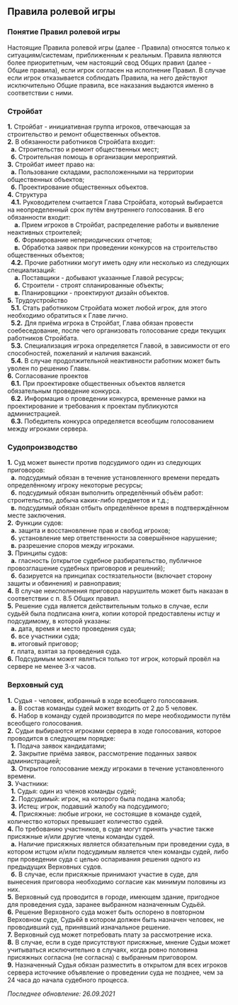## Правила ролевой игры
### Понятие Правил ролевой игры
Настоящие Правила ролевой игры (далее - Правила) относятся только к ситуациям/системам, приближенным к реальным. Правила являются более приоритетным, чем настоящий свод Общих правил (далее - Общие правила), если игрок согласен на исполнение Правил. В случае если игрок отказывается соблюдать Правила, на него действуют исключительно Общие правила, все наказания выдаются именно в соответствии с ними.  
  
### Стройбат
**1.** Стройбат - инициативная группа игроков, отвечающая за строительство и ремонт общественных объектов.  
**2.** В обязанности работников Стройбата входит:  
&nbsp; **а.** Строительство и ремонт общественных мест;  
&nbsp; **б.** Строительная помощь в организации мероприятий.  
**3.** Стройбат имеет право на:  
&nbsp; **а.** Пользование складами, расположенными на территории общественных объектов;  
&nbsp; **б.** Проектирование общественных объектов.  
**4.** Структура  
&nbsp; **4.1.** Руководителем считается Глава Стройбата, который выбирается на неопределенный срок путём внутреннего голосования. В его обязанности входит:  
&nbsp; &nbsp; **а.** Прием игроков в Стройбат, распределение работы и выявление неактивных строителей;  
&nbsp; &nbsp; **б.** Формирование непериодических отчетов;  
&nbsp; &nbsp; **в.** Обработка заявок при проведении конкурсов на строительство общественных объектов;  
&nbsp; **4.2.** Прочие работники могут иметь одну или несколько из следующих специализаций:  
&nbsp; &nbsp; **a.** Поставщики - добывают указанные Главой ресурсы;  
&nbsp; &nbsp; **б.** Строители - строят спланированные объекты;  
&nbsp; &nbsp; **в.** Планировщики - проектируют дизайн объектов.  
**5.** Трудоустройство  
&nbsp; **5.1.** Стать работником Стройбата может любой игрок, для этого необходимо обратиться к Главе лично.  
&nbsp; **5.2.** Для приёма игрока в Стройбат, Глава обязан провести соебеседование, после чего организовать голосование среди текущих работников Стройбата.  
&nbsp; **5.3.** Специализация игрока определяется Главой, в зависимости от его способностей, пожеланий и наличия вакансий.  
&nbsp; **5.4.** В случае продолжительной неактивности работник может быть уволен по решению Главы.  
**6.** Согласование проектов  
&nbsp; **6.1.** При проектировке общественных объектов является обязательным проведение конкурса.  
&nbsp; **6.2.** Информация о проведении конкурса, временные рамки на проектирование и требования к проектам публикуются администрацией.  
&nbsp; **6.3.** Победитель конкурса определяется всеобщим голосованием между игроками сервера.  
  
### Судопроизводство
**1.** Суд может вынести против подсудимого один из следующих приговоров:  
&nbsp; **а.** подсудимый обязан в течение установленного времени передать определённому игроку некоторые ресурсы;  
&nbsp; **б.** подсудимый обязан выполнить определённый объём работ: строительство, добыча каких-либо предметов и т.д.;  
&nbsp; **в.** подсудимый обязан отбыть определённое время в подтверждённом месте заключения.  
**2.** Функции судов:  
&nbsp; **а.** защита и восстановление прав и свобод игроков;  
&nbsp; **б.** установление мер ответственности за совершённое нарушение;  
&nbsp; **в.** разрешение споров между игроками.  
**3.** Принципы судов:  
&nbsp; **а.** гласность (открытое судебное разбирательство, публичное провозглашение судебных приговоров и решений);  
&nbsp; **б.** базируется на принципах состязательности (включает сторону защиты и обвинения) и равноправия;  
**4.** В случае неисполнения приговора нарушитель может быть наказан в соответствии с п. 8.5 Общих правил.  
**5.** Решение суда является действительным только в случае, если судьёй была подписана книга, копии которой предоставлены истцу и подсудимому, в которой указаны:  
&nbsp; **а.** дата, время и место проведения суда;  
&nbsp; **б.** все участники суда;  
&nbsp; **в.** итоговый приговор;  
&nbsp; **г.** плата, взятая за проведения суда.  
**6.** Подсудимым может являться только тот игрок, который провёл на сервере не менее 3-х часов.  
  
### Верховный суд
**1.** Судья - человек, избранный в ходе всеобщего голосования.  
&nbsp; **а.** В состав команды судей может входить от 2 до 5 человек.  
&nbsp; **б.** Набор в команду судей производится по мере необходимости путём всеобщего голосования.  
**2.** Судьи выбираются игроками сервера в ходе голосования, которое проводится в следующем порядке:  
&nbsp; **1.** Подача заявок кандидатами;  
&nbsp; **2.** Закрытие приёма заявок, рассмотрение поданных заявок администрацией;  
&nbsp; **3.** Открытое голосование между игроками в течение установленного времени.  
**3.** Участники:  
&nbsp; **1.** Судья: один из членов команды судей;  
&nbsp; **2.** Подсудимый: игрок, на которого была подана жалоба;  
&nbsp; **3.** Истец: игрок, подавший жалобу на подсудимого;  
&nbsp; **4.** Присяжные: любые игроки, не состоящие в команде судей, количество которых превышает количество судей.  
**4.** По требованию участников, в суде могут принять участие также присяжные и/или другие члены команды судей.  
&nbsp; **а.** Наличие присяжных является обязательным при проведении суда, в котором истцом и/или подсудимым является член команды судей, либо при проведении суда с целью оспаривания решения одного из предыдущих Верховных судов.  
&nbsp; **б.** В случае, если присяжные принимают участие в суде, для вынесения приговора необходимо согласие как минимум половины из них.  
**5.** Верховный суд проводится в городе, имеющем здание, пригодное для проведения суда, заранее выбранном назначенным Судьёй.  
**6.** Решение Верховного суда может быть оспорено в повторном Верховном суде, Судьёй в котором должен быть назначен человек, не проводивший суд, принявший изначальное решение.  
**7.** Верховный суд может потребовать плату за рассмотрение иска.  
**8.** В случае, если в суде присутствуют присяжные, мнение Cудьи может учитываться исключительно в случаях, когда ровно половина присяжных согласна (не согласна) с выбранным приговором.  
**9.** Назначенный Судья обязан разместить в открытом для всех игроков сервера источнике объявление о проведении суда не позднее, чем за 24 часа до начала судебного процесса.  
  
*Последнее обновление: 26.09.2021*
